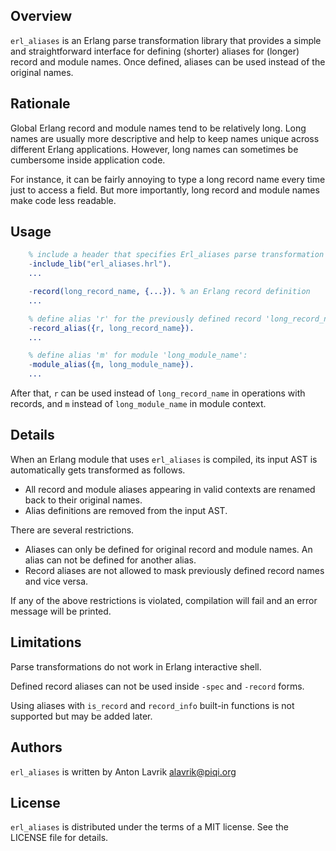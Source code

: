 Overview
--------

`erl_aliases` is an Erlang parse transformation library that provides a simple
and straightforward interface for defining (shorter) aliases for (longer) record
and module names. Once defined, aliases can be used instead of the original
names.


Rationale
---------

Global Erlang record and module names tend to be relatively long. Long names
are usually more descriptive and help to keep names unique across different
Erlang applications. However, long names can sometimes be cumbersome inside
application code.

For instance, it can be fairly annoying to type a long record name every
time just to access a field. But more importantly, long record and module
names make code less readable.


Usage
-----

```erlang
    % include a header that specifies Erl_aliases parse transformation function
    -include_lib("erl_aliases.hrl").
    ...

    -record(long_record_name, {...}). % an Erlang record definition
    ...

    % define alias 'r' for the previously defined record 'long_record_name':
    -record_alias({r, long_record_name}).
    ...

    % define alias 'm' for module 'long_module_name':
    -module_alias({m, long_module_name}).
    ...
```

After that, `r` can be used instead of `long_record_name` in operations with
records, and `m` instead of `long_module_name` in module context.


Details
-------

When an Erlang module that uses `erl_aliases` is compiled, its input AST is
automatically gets transformed as follows.

- All record and module aliases appearing in valid contexts are renamed back to
  their original names.
- Alias definitions are removed from the input AST.

There are several restrictions.

- Aliases can only be defined for original record and module names. An alias can
  not be defined for another alias.
- Record aliases are not allowed to mask previously defined record names and
  vice versa.

If any of the above restrictions is violated, compilation will fail and an error
message will be printed.


Limitations
-----------

Parse transformations do not work in Erlang interactive shell.

Defined record aliases can not be used inside `-spec` and `-record` forms.

Using aliases with `is_record` and `record_info` built-in functions is not
supported but may be added later.


Authors
-------

`erl_aliases` is written by Anton Lavrik <alavrik@piqi.org>


License
-------

`erl_aliases` is distributed under the terms of a MIT license. See the LICENSE
file for details.

